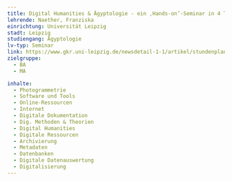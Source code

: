 ```yaml
---
title: Digital Humanities & Ägyptologie - ein ‚Hands-on’-Seminar in 4 Teilen
lehrende: Naether, Franziska
einrichtung: Universität Leipzig
stadt: Leipzig
studiengang: Ägyptologie
lv-typ: Seminar
link: https://www.gkr.uni-leipzig.de/newsdetail-1-1/artikel/stundenplan-und-vorlesungsverzeichnis-fuer-das-wintersemester-2023-2024-sind-online-2023-08-10
zielgruppe:
  - BA
  - MA

inhalte:
  - Photogrammetrie
  - Software und Tools
  - Online-Ressourcen
  - Internet
  - Digitale Dokumentation
  - Dig. Methoden & Theorien
  - Digital Humanities
  - Digitale Ressourcen
  - Archivierung
  - Metadaten
  - Datenbanken
  - Digitale Datenauswertung
  - Digitalisierung
---
```

 
